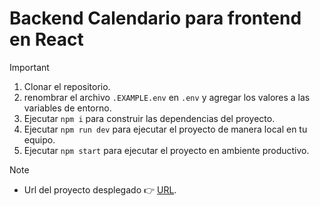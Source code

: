 # Backend Calendario para frontend en React

> [!IMPORTANT]  
> 1. Clonar el repositorio.
> 2. renombrar el archivo ```.EXAMPLE.env``` en ```.env``` y agregar los valores a las variables de entorno.
> 3. Ejecutar ```npm i``` para construir las dependencias del proyecto.
> 4. Ejecutar ```npm run dev``` para ejecutar el proyecto de manera local en tu equipo.
> 5. Ejecutar ```npm start``` para ejecutar el proyecto en ambiente productivo.

> [!NOTE]  
> * Url del proyecto desplegado 👉 [URL]().